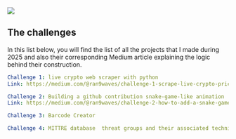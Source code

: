<img src="https://capsule-render.vercel.app/api?text=Welcome!&animation=fadeIn&type=waving&color=gradient&height=200&width=auto"/>


## The challenges
In this list below, you will find the list of all the projects that I made during 2025 and also their corresponding Medium article explaining the logic behind their construction.


```yaml
Challenge 1: live crypto web scraper with python
Link: https://medium.com/@ran9waves/challenge-1-scrape-live-crypto-prices-with-python-65655ce082ce

Challenge 2: Building a github contribution snake-game-like animation
Link: https://medium.com/@ran9waves/challenge-2-how-to-add-a-snake-game-like-animation-in-your-github-contributions-2603eca274a0

Challenge 3: Barcode Creator

Challenge 4: MITTRE database  threat groups and their associated techniques automated extractor
